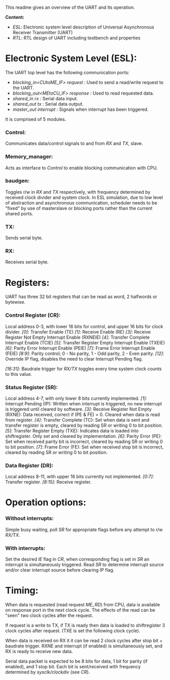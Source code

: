 ﻿This readme gives an overview of the UART and its operation.

**Content:**
- *ESL*: Electronic system level description of Universal Asynchronous Receiver Transmitter (UART)
- *RTL*: RTL design of UART including testbench and properties

# Electronic System Level (ESL):

The UART top level has the following communication ports: 
- *blocking_in<CUtoME_IF> request* : Used to send a read/write request to the UART.
- *blocking_out<MEtoCU_IF> response* : Used to read requested data. 
- *shared_in<bool> rx* : Serial data input.
- *shared_out<bool> tx* : Serial data output.
- *master_out<bool> interrupt* : Signals when interrupt has been triggered.

It is comprised of 5 modules.

### Control:
Communicates data/control signals to and from *RX* and *TX*, slave.

### Memory_manager:
Acts as interface to *Control* to enable blocking communication with CPU.

### baudgen: 
Toggles r/w in *RX* and *TX* respectively, with frequency determined by received clock divider and system clock.
In ESL simulation, due to low level of abstraction and asynchronous communication, scheduler needs to be "fixed" by use of masterslave or blocking ports rather than the current shared ports. 

### TX:
Sends serial byte.

### RX:
Receives serial byte.

# Registers:
UART has three 32 bit registers that can be read as word, 2 halfwords or bytewise.

### Control Register (CR):
Local address 0-3, with lower 16 bits for control, and upper 16 bits for clock divider.
*[0]*: Transfer Enable (TE)
*[1]*: Receive Enable (RE)
*[3]*: Receive Register Not Empty Interrupt Enable (RXNEIE)
*[4]*: Transfer Complete Interrupt Enable (TCIE)
*[5]*: Transfer Register Empty Interrupt Enable (TXEIE)
*[6]*: Parity Error Interrupt Enable (PEIE)
*[7]*: Frame Error Interrupt Enable (FEIE) 
*[8:9]*: Parity control; 0 - No parity, 1 - Odd parity, 2 - Even parity.
*[12]*: Override IP flag, disables the need to clear Interrupt Pending flag. 

*[16:31]*: Baudrate trigger for *RX/TX* toggles every time system clock counts to this value.

### Status Register (SR):
Local address 4-7, with only lower 8 bits currently implemented.
*[1]*: Interrupt Pending (IP): Written when interrupt is triggered, no new interrupt is triggered until cleared by software. 
*[3]*: Receive Register Not Empty (RXNE): Data received, correct if (PE & FE) = 0. Cleared when data is read from register. 
*[4]*: Transfer Complete (TC): Set when data is sent and transfer register is empty, cleared by reading SR or writing 0 to bit position.
*[5]*: Transfer Register Empty (TXE): Indicates data is loaded into shiftregister. Only set and cleared by implementation.
*[6]*: Parity Error (PE): Set when received parity bit is incorrect, cleared by reading SR or writing 0 to bit position. 
*[7]*: Frame Error (FE): Set when received stop bit is incorrect, cleared by reading SR or writing 0 to bit position.

### Data Register (DR):
Local address 8-11, with upper 16 bits currently not implemented.
*[0:7]*: Transfer register.
*[8:15]*: Receive register.

# Operation options:

### Without interrupts:
Simple busy waiting, poll *SR* for appropriate flags before any attempt to r/w *RX/TX*.

### With interrupts:
Set the desired *IE* flag in *CR*, when corresponding flag is set in *SR* an interrupt is simultaneously triggered. 
Read *SR* to determine interrupt source and/or clear interrupt source before clearing IP flag.


# Timing:
When data is requested (read request *ME_RD*) from CPU, data is available on response port in the next clock cycle. 
The effects of the read can be "seen" two clock cycles after the request.

If request is a write to TX, if TX is ready then data is loaded to shiftregister 3 clock cycles after request. (TXE is set the following clock cycle).

When data is received on RX it it can be read 2 clock cycles after stop bit + baudrate trigger. RXNE and interrupt (if enabled) is simultaneously set, and RX is ready to receive new data. 

Serial data packet is expected to be 8 bits for data, 1 bit for parity (if enabled), and 1 stop bit. 
Each bit is sent/received with frequency determined by *sysclk/clockdiv* (see *CR*). 

 



 


